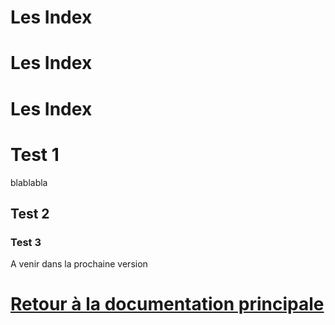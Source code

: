Les Index
======
Les Index
====
Les Index
===

# Test 1
  
  blablabla
  
## Test 2

### Test 3

A venir dans la prochaine version

  

[Retour à la documentation principale](/plugin-teleinfo/fr_FR/)
===
